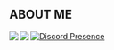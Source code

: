 ## **ABOUT ME**

<a href="https://github.com/anuraghazra/convoychat">
	<img align="left" src="https://github-readme-stats.vercel.app/api/top-langs/?username=CoronaCreeper&hide_title=true&theme=material-vue&bg_color=0C1116&text_color=fff&langs_count=3" />
</a>
<a href="https://github.com/anuraghazra/github-readme-stats">
	<img align="left" src="https://github-readme-stats.vercel.app/api?username=CoronaCreeper&hide_title=true&hide_rank=true&show_icons=true&include_all_commits=true&count_private=true&hide=contribs&bg_color=0C1116&text_color=fff&icon_color=3A90F6&theme=material-palenight" />
</a>

[![Discord Presence](https://lanyard-profile-readme.vercel.app/api/338075554937044994)](https://discord.com/users/338075554937044994)
